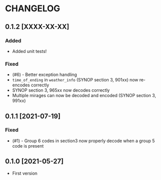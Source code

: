 # CHANGELOG

## 0.1.2 [XXXX-XX-XX]

### Added

* Added unit tests!

### Fixed

* (#6) - Better exception handling
* `time_of_ending` in `weather_info` (SYNOP section 3, 901xx) now re-encodes correctly
* SYNOP section 3, 965xx now decodes correctly
* Multiple mirages can now be decoded and encoded (SYNOP section 3, 991xx)

## 0.1.1 [2021-07-19]

### Fixed

* (#1) - Group 6 codes in section3 now properly decode when a group 5 code is present

## 0.1.0 [2021-05-27]

* First version
